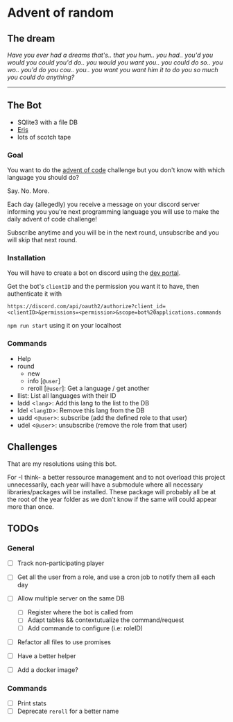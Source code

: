 # Advent of random 
## The dream
_Have you ever had a dreams that's.. that you hum.. you had.. you'd you would you could you'd do.. you would you want you.. you could do so.. you wo.. you'd do you cou.. you.. you want you want him it to do you so much you could do anything?_

---


## The Bot
- SQlite3 with a file DB
- [Eris](https://www.npmjs.com/package/eris)
- lots of scotch tape
### Goal
You want to do the [advent of code](https://adventofcode.com/) challenge but you don't know with which language you should do?

Say. No. More.


Each day (allegedly) you receive a message on your discord server informing you you're next programming language you will use to make the daily advent of code challenge!

Subscribe anytime and you will be in the next round, unsubscribe and you will skip that next round.
### Installation
You will have to create a bot on discord using the [dev portal](https://discord.com/developers/applications).

Get the bot's `clientID` and the permission you want it to have, then authenticate it with

`https://discord.com/api/oauth2/authorize?client_id=<clientID>&permissions=<permission>&scope=bot%20applications.commands` 

`npm run start` using it on your localhost
### Commands
- Help
- round
  - new
  - info [`@user`]
  - reroll [`@user`]: Get a language / get another
- llist: List all languages with their ID
- ladd <`lang`>: Add this lang to the list to the DB
- ldel <`langID`>: Remove this lang from the DB
- uadd <`@user`>: subscribe (add the defined role to that user)
- udel <`@user`>: unsubscribe (remove the role from that user)
## Challenges
That are my resolutions using this bot.

For -I think- a better ressource management and to not overload this project unnecessarily, each year will have a submodule where all necessary libraries/packages will be installed. These package will probably all be at the root of the year folder as we don't know if the same will could appear more than once.

## TODOs
### General
- [ ] Track non-participating player
- [ ] Get all the user from a role, and use a cron job to notify them all each day
- [ ] Allow multiple server on the same DB
    - [ ] Register where the bot is called from
    - [ ] Adapt tables && contextutualize the command/request
    - [ ] Add commande to configure (i.e: roleID)
- [ ] Refactor all files to use promises
- [ ] Have a better helper
- [ ] Add a docker image?


### Commands
- [ ] Print stats
- [ ] Deprecate `reroll` for a better name
